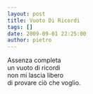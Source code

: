 ```yaml
---
layout: post
title: Vuoto Di Ricordi
tags: []
date: 2009-09-01 22:25:00
author: pietro
---
```

Assenza completa<br/>un vuoto di ricordi<br/>non mi lascia libero<br/>di provare ciò che voglio.

